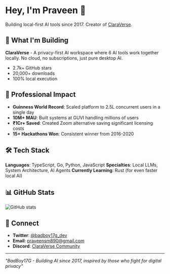 # Hey, I'm Praveen 👋

Building local-first AI tools since 2017. Creator of [ClaraVerse](https://github.com/badboysm890/ClaraVerse).

## 🚀 What I'm Building

**ClaraVerse** - A privacy-first AI workspace where 6 AI tools work together locally. No cloud, no subscriptions, just pure desktop AI.
- 2.7k+ GitHub stars
- 20,000+ downloads
- 100% local execution

## 💼 Professional Impact

- **Guinness World Record**: Scaled platform to 2.5L concurrent users in a single day
- **10M+ MAU**: Built systems at GUVI handling millions of users
- **₹1Cr+ Saved**: Created Zoom alternative saving significant licensing costs
- **15+ Hackathons Won**: Consistent winner from 2016-2020

## 🛠️ Tech Stack

**Languages**: TypeScript, Go, Python, JavaScript
**Specialties**: Local LLMs, System Architecture, AI Agents
**Currently Learning**: Rust (for even faster local AI)

## 📊 GitHub Stats

![GitHub stats](https://github-readme-stats.vercel.app/api?username=badboysm890&show_icons=true&theme=dark)

## 🔗 Connect

- **Twitter**: [@badboy17g_dev](https://twitter.com/badboy17g_dev)
- **Email**: praveensm890@gmail.com
- **Discord**: [ClaraVerse Community](your-discord-link)

---

*"BadBoy17G - Building AI since 2017, inspired by those who fight for digital privacy"*
